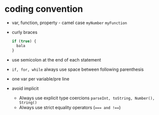 # coding convention

- var, function, property - camel case `myNumber` `myFunction`

- curly braces

  ```js
  if (true) {
    bala
  }
  ```
- use semicolon at the end of each statement

- `if, for, while` always use space between following parenthesis

- one var per variable/pre line

- avoid implicit
  - Always use explicit type coercions `parseInt, toString, Number(), String()`
  - Always use strict equality operators (`=== and !==`)
